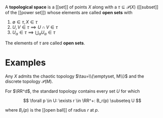 A **topological space** is a [[set]] of points $X$ along with a $\tau \subseteq \mathscr{P}(X)$ ([[subset]] of the [[power set]]) whose elements are called **open sets** with
1. $\emptyset \in \tau, X \in \tau$
2. $U, V \in \tau \implies U \cap V \in \tau$
3. $U_\alpha \in \tau \implies \bigcup_{\alpha} U_\alpha \in \tau$

The elements of $\tau$ are called **open sets**.

# Examples

Any $X$ admits the chaotic topology $\tau=\\{\emptyset, M\\}$ and the discrete topology $\mathscr{P}(M)$.

For $\RR^d$, the standard topology contains every set $U$ for which

$$
\forall p \in U: \exists r \in \RR^+: B_r(p) \subseteq U
$$

where $B_r(p)$ is the [[open ball]] of radius $r$ at $p$.